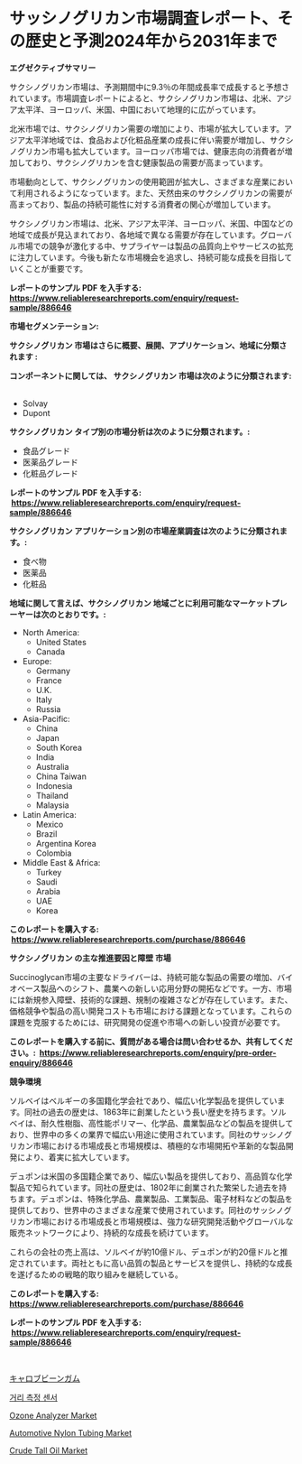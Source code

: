 <p><h1>サッシノグリカン市場調査レポート、その歴史と予測2024年から2031年まで</h1></p><p><strong>エグゼクティブサマリー</strong></p>
<p><p>サクシノグリカン市場は、予測期間中に9.3％の年間成長率で成長すると予想されています。市場調査レポートによると、サクシノグリカン市場は、北米、アジア太平洋、ヨーロッパ、米国、中国において地理的に広がっています。 </p><p>北米市場では、サクシノグリカン需要の増加により、市場が拡大しています。アジア太平洋地域では、食品および化粧品産業の成長に伴い需要が増加し、サクシノグリカン市場も拡大しています。ヨーロッパ市場では、健康志向の消費者が増加しており、サクシノグリカンを含む健康製品の需要が高まっています。 </p><p>市場動向として、サクシノグリカンの使用範囲が拡大し、さまざまな産業において利用されるようになっています。また、天然由来のサクシノグリカンの需要が高まっており、製品の持続可能性に対する消費者の関心が増加しています。 </p><p>サクシノグリカン市場は、北米、アジア太平洋、ヨーロッパ、米国、中国などの地域で成長が見込まれており、各地域で異なる需要が存在しています。グローバル市場での競争が激化する中、サプライヤーは製品の品質向上やサービスの拡充に注力しています。今後も新たな市場機会を追求し、持続可能な成長を目指していくことが重要です。</p></p>
<p><strong>レポートのサンプル PDF を入手する: <a href="https://www.reliableresearchreports.com/enquiry/request-sample/886646">https://www.reliableresearchreports.com/enquiry/request-sample/886646</a></strong></p>
<p><strong>市場セグメンテーション:</strong></p>
<p><strong> サクシノグリカン 市場はさらに概要、展開、アプリケーション、地域に分類されます :</strong></p>
<p><strong>コンポーネントに関しては、 サクシノグリカン 市場は次のように分類されます: &nbsp;</strong></p>
<p><ul><li>Solvay</li><li>Dupont</li></ul></p>
<p><strong> サクシノグリカン タイプ別の市場分析は次のように分類されます。:</strong></p>
<p><ul><li>食品グレード</li><li>医薬品グレード</li><li>化粧品グレード</li></ul></p>
<p><strong>レポートのサンプル PDF を入手する: &nbsp;<a href="https://www.reliableresearchreports.com/enquiry/request-sample/886646">https://www.reliableresearchreports.com/enquiry/request-sample/886646</a></strong></p>
<p><strong> サクシノグリカン アプリケーション別の市場産業調査は次のように分類されます。:</strong></p>
<p><ul><li>食べ物</li><li>医薬品</li><li>化粧品</li></ul></p>
<p><strong>地域に関して言えば、サクシノグリカン 地域ごとに利用可能なマーケットプレーヤーは次のとおりです。:</strong></p>
<p><ul>
    <li>
        North America:
        <ul>
            <li>United States</li>
            <li>Canada</li>
        </ul>
    </li>
    <li>
        Europe:
        <ul>
            <li>Germany</li>
            <li>France</li>
            <li>U.K.</li>
            <li>Italy</li>
            <li>Russia</li>
        </ul>
    </li>
    <li>
        Asia-Pacific:
        <ul>
            <li>China</li>
            <li>Japan</li>
            <li>South Korea</li>
            <li>India</li>
            <li>Australia</li>
            <li>China Taiwan</li>
            <li>Indonesia</li>
            <li>Thailand</li>
            <li>Malaysia</li>
        </ul>
    </li>
    <li>
        Latin America:
        <ul>
            <li>Mexico</li>
            <li>Brazil</li>
            <li>Argentina Korea</li>
            <li>Colombia</li>
        </ul>
    </li>
    <li>
        Middle East & Africa:
        <ul>
            <li>Turkey</li>
            <li>Saudi</li>
            <li>Arabia</li>
            <li>UAE</li>
            <li>Korea</li>
        </ul>
    </li>
    </ul></p>
<p><strong>このレポートを購入する: &nbsp;<a href="https://www.reliableresearchreports.com/purchase/886646">https://www.reliableresearchreports.com/purchase/886646</a></strong></p>
<p><strong>サクシノグリカン の主な推進要因と障壁 市場</strong></p>
<p><p>Succinoglycan市場の主要なドライバーは、持続可能な製品の需要の増加、バイオベース製品へのシフト、農業への新しい応用分野の開拓などです。一方、市場には新規参入障壁、技術的な課題、規制の複雑さなどが存在しています。また、価格競争や製品の高い開発コストも市場における課題となっています。これらの課題を克服するためには、研究開発の促進や市場への新しい投資が必要です。</p></p>
<p><strong>このレポートを購入する前に、質問がある場合は問い合わせるか、共有してください。:&nbsp; <a href="https://www.reliableresearchreports.com/enquiry/pre-order-enquiry/886646">https://www.reliableresearchreports.com/enquiry/pre-order-enquiry/886646</a></strong></p>
<p><strong>競争環境</strong></p>
<p><p>ソルベイはベルギーの多国籍化学会社であり、幅広い化学製品を提供しています。同社の過去の歴史は、1863年に創業したという長い歴史を持ちます。ソルベイは、耐久性樹脂、高性能ポリマー、化学品、農業製品などの製品を提供しており、世界中の多くの業界で幅広い用途に使用されています。同社のサッシノグリカン市場における市場成長と市場規模は、積極的な市場開拓や革新的な製品開発により、着実に拡大しています。</p><p>デュポンは米国の多国籍企業であり、幅広い製品を提供しており、高品質な化学製品で知られています。同社の歴史は、1802年に創業された繁栄した過去を持ちます。デュポンは、特殊化学品、農業製品、工業製品、電子材料などの製品を提供しており、世界中のさまざまな産業で使用されています。同社のサッシノグリカン市場における市場成長と市場規模は、強力な研究開発活動やグローバルな販売ネットワークにより、持続的な成長を続けています。</p><p>これらの会社の売上高は、ソルベイが約10億ドル、デュポンが約20億ドルと推定されています。両社ともに高い品質の製品とサービスを提供し、持続的な成長を遂げるための戦略的取り組みを継続している。</p></p>
<p><strong>このレポートを購入する: &nbsp; <a href="https://www.reliableresearchreports.com/purchase/886646">https://www.reliableresearchreports.com/purchase/886646</a></strong></p>
<p><strong>レポートのサンプル PDF を入手する: &nbsp;<a href="https://www.reliableresearchreports.com/enquiry/request-sample/886646">https://www.reliableresearchreports.com/enquiry/request-sample/886646</a></strong><strong></strong></p>
<p>&nbsp;</p>
<p><p><a href="https://github.com/cnnriuez22368/Market-Research-Report-List-1/blob/main/267398416062.md">キャロブビーンガム</a></p><p><a href="https://github.com/Skyleitney456456/Market-Research-Report-List-1/blob/main/148069514855.md">거리 측정 센서</a></p><p><a href="https://view.publitas.com/reportprime-1/ozone-analyzer-market-size-and-examines-its-market-scope-with-a-primary-focus-on-growth-opportunities-and-forecasted-trends-spanning-from-2024-to-2031/">Ozone Analyzer Market</a></p><p><a href="https://issuu.com/reportprime-2/docs/automotive-nylon-tubing-market-size-2030.pptx">Automotive Nylon Tubing Market</a></p><p><a href="https://github.com/Krish2023na/Market-Research-Report-List-3/blob/main/crude-tall-oil-market.md">Crude Tall Oil Market</a></p></p>